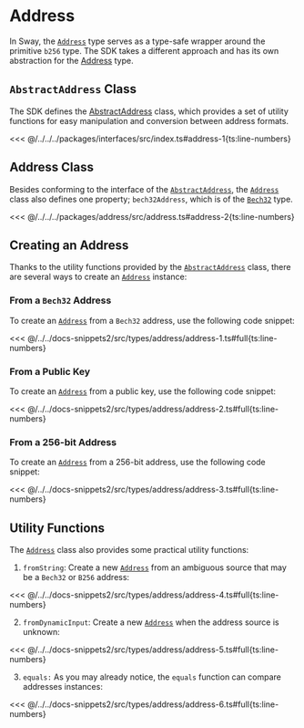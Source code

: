 # Address

In Sway, the [`Address`](../../api/Address/Address.md) type serves as a type-safe wrapper around the primitive `b256` type. The SDK takes a different approach and has its own abstraction for the [Address](../../api/Address/Address.md) type.

## `AbstractAddress` Class

The SDK defines the [AbstractAddress](../../api/Interfaces/AbstractAddress.md) class, which provides a set of utility functions for easy manipulation and conversion between address formats.

<<< @/../../../packages/interfaces/src/index.ts#address-1{ts:line-numbers}

## Address Class

Besides conforming to the interface of the [`AbstractAddress`](../../api/Interfaces/AbstractAddress.md), the [`Address`](../../api/Address/Address.md) class also defines one property; `bech32Address`, which is of the [`Bech32`](./bech32.md) type.

<<< @/../../../packages/address/src/address.ts#address-2{ts:line-numbers}

## Creating an Address

Thanks to the utility functions provided by the [`AbstractAddress`](../../api/Interfaces/AbstractAddress.md) class, there are several ways to create an [`Address`](../../api/Address/Address.md) instance:

### From a `Bech32` Address

To create an [`Address`](../../api/Address/Address.md) from a `Bech32` address, use the following code snippet:

<<< @/../../docs-snippets2/src/types/address/address-1.ts#full{ts:line-numbers}

### From a Public Key

To create an [`Address`](../../api/Address/Address.md) from a public key, use the following code snippet:

<<< @/../../docs-snippets2/src/types/address/address-2.ts#full{ts:line-numbers}

### From a 256-bit Address

To create an [`Address`](../../api/Address/Address.md) from a 256-bit address, use the following code snippet:

<<< @/../../docs-snippets2/src/types/address/address-3.ts#full{ts:line-numbers}

## Utility Functions

The [`Address`](../../api/Address/Address.md) class also provides some practical utility functions:

1. `fromString`: Create a new [`Address`](../../api/Address/Address.md) from an ambiguous source that may be a `Bech32` or `B256` address:

<<< @/../../docs-snippets2/src/types/address/address-4.ts#full{ts:line-numbers}

2. `fromDynamicInput`: Create a new [`Address`](../../api/Address/Address.md) when the address source is unknown:

<<< @/../../docs-snippets2/src/types/address/address-5.ts#full{ts:line-numbers}

3. `equals:` As you may already notice, the `equals` function can compare addresses instances:

<<< @/../../docs-snippets2/src/types/address/address-6.ts#full{ts:line-numbers}
